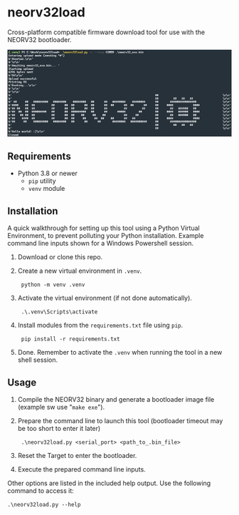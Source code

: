 # neorv32load

Cross-platform compatible firmware download tool for use with the NEORV32 bootloader.

<p align="center"><img src="scr.png"/></p>

## Requirements

* Python 3.8 or newer
  * `pip` utility
  * `venv` module

## Installation

A quick walkthrough for setting up this tool using a Python Virtual Environment, to prevent polluting your Python installation. Example command line inputs shown for a Windows Powershell session.

1. Download or clone this repo.
2. Create a new virtual environment in `.venv`.

        python -m venv .venv

3. Activate the virtual environment (if not done automatically).

        .\.venv\Scripts\activate

4. Install modules from the `requirements.txt` file using `pip`.

        pip install -r requirements.txt

5. Done. Remember to activate the `.venv` when running the tool in a new shell session.

## Usage

1. Compile the NEORV32 binary and generate a bootloader image file (example sw use "`make exe`").
2. Prepare the command line to launch this tool (bootloader timeout may be too short to enter it later)

        .\neorv32load.py <serial_port> <path_to_.bin_file>

3. Reset the Target to enter the bootloader.
4. Execute the prepared command line inputs.

Other options are listed in the included help output. Use the following command to access it:

    .\neorv32load.py --help